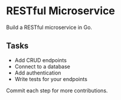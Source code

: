 # RESTful Microservice

Build a RESTful microservice in Go.

## Tasks
- Add CRUD endpoints
- Connect to a database
- Add authentication
- Write tests for your endpoints

Commit each step for more contributions.
